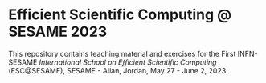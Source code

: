 # Efficient Scientific Computing @ SESAME 2023

This repository contains teaching material and exercises for the First INFN-SESAME
*International School on Efficient Scientific Computing* (ESC@SESAME), SESAME -
Allan, Jordan, May 27 - June 2, 2023.
